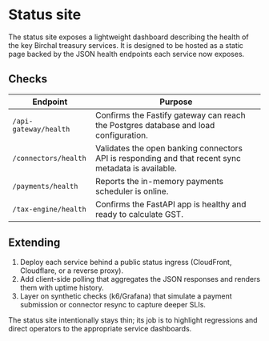 # Status site

The status site exposes a lightweight dashboard describing the health of the key Birchal treasury services. It is designed to be hosted as a static page backed by the JSON health endpoints each service now exposes.

## Checks

| Endpoint | Purpose |
| -------- | ------- |
| `/api-gateway/health` | Confirms the Fastify gateway can reach the Postgres database and load configuration. |
| `/connectors/health` | Validates the open banking connectors API is responding and that recent sync metadata is available. |
| `/payments/health` | Reports the in-memory payments scheduler is online. |
| `/tax-engine/health` | Confirms the FastAPI app is healthy and ready to calculate GST. |

## Extending

1. Deploy each service behind a public status ingress (CloudFront, Cloudflare, or a reverse proxy).
2. Add client-side polling that aggregates the JSON responses and renders them with uptime history.
3. Layer on synthetic checks (k6/Grafana) that simulate a payment submission or connector resync to capture deeper SLIs.

The status site intentionally stays thin; its job is to highlight regressions and direct operators to the appropriate service dashboards.
